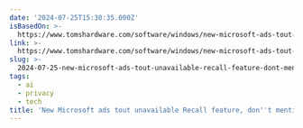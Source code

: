 ```yaml
---
date: '2024-07-25T15:30:35.000Z'
isBasedOn: >-
  https://www.tomshardware.com/software/windows/new-microsoft-ads-tout-unavailable-recall-feature-dont-mention-it-was-indefinitely-delayed-due-to-privacy-concerns
link: >-
  https://www.tomshardware.com/software/windows/new-microsoft-ads-tout-unavailable-recall-feature-dont-mention-it-was-indefinitely-delayed-due-to-privacy-concerns
slug: >-
  2024-07-25-new-microsoft-ads-tout-unavailable-recall-feature-dont-mention-it-was-ind
tags:
  - ai
  - privacy
  - tech
title: 'New Microsoft ads tout unavailable Recall feature, don''t mention it was ind'
---
```

 
